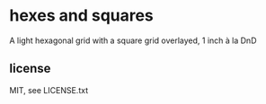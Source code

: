 
# hexes and squares

A light hexagonal grid with a square grid overlayed, 1 inch à la DnD


## license

MIT, see LICENSE.txt

